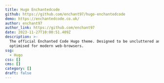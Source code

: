 ```yaml
---
title: Hugo Enchantedcode
github: https://github.com/enchant97/hugo-enchantedcode
demo: https://enchantedcode.co.uk/
author: enchant97
author_link: https://github.com/enchant97
date: 2023-11-27T10:00:51.409Z
description: >-
  The official Enchanted Code Hugo theme. Designed to be uncluttered and
  optimised for modern web-browsers.
ssg:
  - Hugo
css: []
cms: []
category: []
draft: false
---
```

